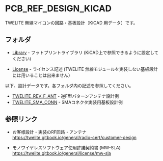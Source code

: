 # PCB_REF_DESIGN_KICAD
TWELITE 無線マイコンの回路・基板設計（KiCAD 用データ）です。



## フォルダ

* [Library](./Library) - フットプリントライブラリ (KiCAD上で参照できるように設定してください)



* [License](./License) - ライセンス記述 (TWELITE 無線モジュールを実装しない基板設計には用いることは出来ません）



以下、設計データです。各フォルダ内の記述を参照してください。

* [TWELITE_REV_F_ANT](TWELITE_REV_F_ANT) - 逆F型パターンアンテナ設計例
* [TWELITE_SMA_CONN](TWELITE_SMA_CONN) - SMAコネクタ実装用基板設計例



## 参照リンク

 - お客様設計・実装のRF回路・アンテナ
   https://twelite.gitbook.io/general/radio-cert/customer-design

 - モノワイヤレスソフトウェア使用許諾契約書 (MW-SLA)
   https://twelite.gitbook.io/general/license/mw-sla

   